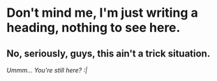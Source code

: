 # Don't mind me, I'm just writing a heading, nothing to see here.
## No, seriously, guys, this ain't a trick situation.
*Ummm... You're still here? :|*
